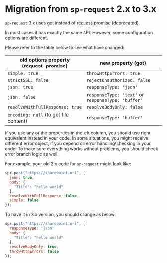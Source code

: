# Migration from `sp-request` 2.x to 3.x

`sp-request` 3.x uses [got](https://github.com/sindresorhus/got/) instead of [request-promise](https://github.com/request/request-promise/) (deprecated).

In most cases it has exactly the same API. However, some configuration options are different.

Please refer to the table below to see what have changed:

| old options property (request-promise) | new property (got) |
|--------------|--------------|
| `simple: true` | `throwHttpErrors: true` |
| `strictSSL: false` | `rejectUnauthorized: false`|
| `json: true` | `responseType: 'json'` |
|`json: false`| `responseType: 'text'` or `responseType: 'buffer'` |
|`resolveWithFullResponse: true`|`resolveBodyOnly: false`|
|`encoding: null` (to get file content)|`responseType: 'buffer'`|

If you use any of the properties in the left column, you should use right equivalent instead in your code.
In some situations, you might receive different error object, if you depend on error handling\checking in your code. To make sure everything works without problems, you should check error branch logic as well.

For example, your old 2.x code for `sp-request` might look like:

```javascript
spr.post("https://sharepoint.url", {
  json: true,
  body: {
    "Title": "hello world"
  },
  resolveWithFullResponse: false,
  simple: false
});
```

To have it in 3.x version, you should change as below:

```javascript
spr.post("https://sharepoint.url", {
  responseType: 'json'
  body: {
    "Title": "hello world"
  },
  resolveBodyOnly: true,
  throwHttpErrors: false
});
```
